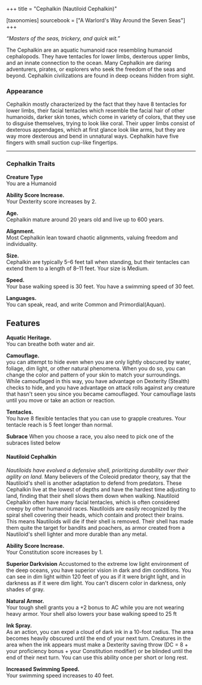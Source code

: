 +++
title = "Cephalkin (Nautiloid Cephalkin)"

[taxonomies]
sourcebook = ["A Warlord's Way Around the Seven Seas"]
+++

 
_“Masters of the seas, trickery, and quick wit.”_

The Cephalkin are an aquatic humanoid race resembling humanoid cephalopods. They have tentacles for lower limbs, dexterous upper limbs, and an innate connection to the ocean. Many Cephalkin are daring adventurers, pirates, or explorers who seek the freedom of the seas and beyond. Cephalkin civilizations are found in deep oceans hidden from sight.

### **Appearance**
Cephalkin mostly characterized by the fact that they have 8 tentacles for lower limbs, their facial tentacles which resemble the facial hair of other humanoids, darker skin tones, which come in variety of colors, that they use to disguise themselves, trying to look like coral.  Their upper limbs consist of dexterous appendages, which at first glance look like arms, but they are way more dexterous and bend in unnatural ways. Cephalkin have five fingers with small suction cup-like fingertips. 


---

### **Cephalkin Traits**

**Creature Type**  
You are a Humanoid

**Ability Score Increase.**  
Your Dexterity score increases by 2.

**Age.**  
Cephalkin mature around 20 years old and live up to 600 years.

**Alignment.**  
Most Cephalkin lean toward chaotic alignments, valuing freedom and individuality.

**Size.**  
Cephalkin are typically 5–6 feet tall when standing, but their tentacles can extend them to a length of 8–11 feet. Your size is Medium.

**Speed.**  
Your base walking speed is 30 feet. You have a swimming speed of 30 feet.

**Languages.**  
You can speak, read, and write Common and Primordial(Aquan).

## Features

**Aquatic Heritage.**  
You can breathe both water and air.

**Camouflage.**  
you can attempt to hide even when you are only lightly obscured by water, foliage, dim light, or other natural phenomena. When you do so, you can change the color and pattern of your skin to match your surroundings. While camouflaged in this way, you have advantage on Dexterity (Stealth) checks to hide, and you have advantage on attack rolls against any creature that hasn't seen you since you became camouflaged. Your camouflage lasts until you move or take an action or reaction.

**Tentacles.**  
You have 8 flexible tentacles that you can use to grapple creatures. Your tentacle reach is 5 feet longer than normal.

**Subrace**
When you choose a race, you also need to pick one of the subraces listed below



#### **Nautiloid Cephalkin**

_Nautiloids have evolved a defensive shell, prioritizing durability over their agility on land._
Many believers of the Coleoid predator theory, say that the Nautiloid's shell is another adaptation to defend from predators. These Cephalkin live at the lowest of depths and have the hardest time adjusting to land, finding that their shell slows them down when walking. Nautiloid Cephalkin often have many facial tentacles, which is often considered creepy by other humanoid races. Nautiloids are easily recognized by the spiral shell covering their heads, which contain and protect their brains. This means Nautiloids will die if their shell is removed. Their shell has made them quite the target for bandits and poachers, as armor created from a Nautiloid's shell lighter and more durable than any metal.

**Ability Score Increase.**  
Your Constitution score increases by 1.

**Superior Darkvision**
Accustomed to the extreme low light environment of the deep oceans, you have superior vision in dark and dim conditions. You can see in dim light within 120 feet of you as if it were bright light, and in darkness as if it were dim light. You can't discern color in darkness, only shades of gray.

**Natural Armor.**  
Your tough shell grants you a +2 bonus to AC while you are not wearing heavy armor. Your shell also lowers your base walking speed to 25 ft

**Ink Spray.**  
As an action, you can expel a cloud of dark ink in a 10-foot radius. The area becomes heavily obscured until the end of your next turn. Creatures in the area when the ink appears must make a Dexterity saving throw (DC = 8 + your proficiency bonus + your Constitution modifier) or be blinded until the end of their next turn. You can use this ability once per short or long rest.

**Increased Swimming Speed.**  
Your swimming speed increases to 40 feet.